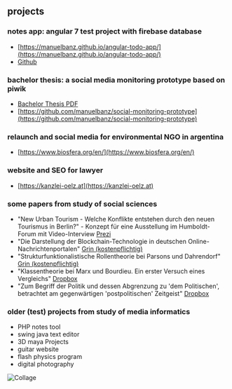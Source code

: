 
## projects

### notes app: angular 7 test project with firebase database
- [https://manuelbanz.github.io/angular-todo-app/](https://manuelbanz.github.io/angular-todo-app/)
- [Github](https://github.com/manuelbanz/angular-todo-app)

### bachelor thesis: a social media monitoring prototype based on piwik
- [Bachelor Thesis PDF](https://www.dropbox.com/s/9gi2v88z3fwjryh/Bachelorarbeit_Manuel_Banz.pdf?dl=0)
- [https://github.com/manuelbanz/social-monitoring-prototype](https://github.com/manuelbanz/social-monitoring-prototype)

### relaunch and social media for environmental NGO in argentina 
- [https://www.biosfera.org/en/](https://www.biosfera.org/en/)

### website and SEO for lawyer
- [https://kanzlei-oelz.at](https://kanzlei-oelz.at)

### some papers from study of social sciences
- "New Urban Tourism - Welche Konflikte entstehen durch den neuen Tourismus in Berlin?" - Konzept für eine Ausstellung im Humboldt-Forum mit Video-Interview [Prezi](https://prezi.com/view/9UCwWDW4HXJL546Us6pS/)
- "Die Darstellung der Blockchain-Technologie in deutschen Online-Nachrichtenportalen" [Grin (kostenpflichtig)](https://www.grin.com/document/426748)
- "Strukturfunktionalistische Rollentheorie bei Parsons und Dahrendorf" [Grin (kostenpflichtig)](https://www.grin.com/document/426752)
- "Klassentheorie bei Marx und Bourdieu. Ein erster Versuch eines Vergleichs" [Dropbox](https://www.dropbox.com/s/u3be5ih1ey0qkpr/Hausarbeit%20Sozialstruktur%20-%20Manuel%20Banz.pdf?dl=0)
- "Zum Begriff der Politik und dessen Abgrenzung zu 'dem Politischen', betrachtet am gegenwärtigen 'postpolitischen' Zeitgeist" [Dropbox](https://www.dropbox.com/s/8pp7t0opn3937b1/essay_manuel_banz.pdf?dl=0)

### older (test) projects from study of media informatics
- PHP notes tool
- swing java text editor
- 3D maya Projects
- guitar website
- flash physics program
- digital photography

![Collage](https://firebasestorage.googleapis.com/v0/b/angular-todo-app-manuel.appspot.com/o/collage.jpg?alt=media&token=6446e160-c150-436a-84d8-34e87eaabe72)
